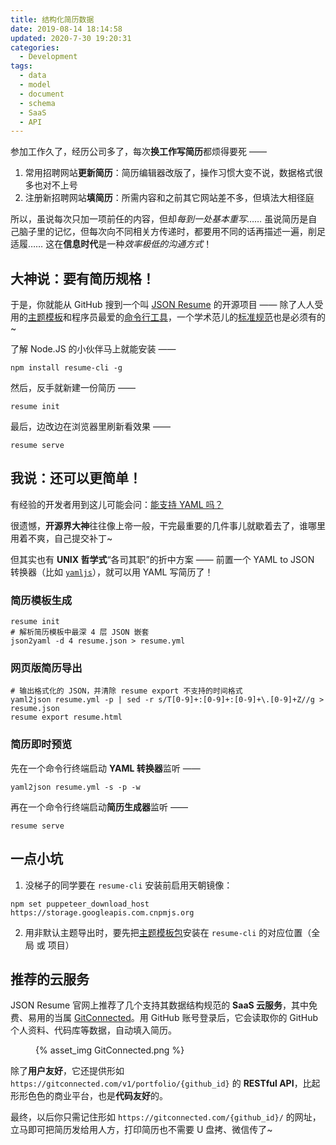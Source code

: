 ```yaml
---
title: 结构化简历数据
date: 2019-08-14 18:14:58
updated: 2020-7-30 19:20:31
categories:
  - Development
tags:
  - data
  - model
  - document
  - schema
  - SaaS
  - API
---
```


参加工作久了，经历公司多了，每次**换工作写简历**都烦得要死 ——

1. 常用招聘网站**更新简历**：简历编辑器改版了，操作习惯大变不说，数据格式很多也对不上号
2. 注册新招聘网站**填简历**：所需内容和之前其它网站差不多，但填法大相径庭

所以，虽说每次只加一项前任的内容，但却*每到一处基本重写*…… 虽说简历是自己脑子里的记忆，但每次向不同相关方传递时，都要用不同的话再描述一遍，削足适履…… 这在**信息时代**是一种*效率极低的沟通方式*！

## 大神说：要有简历规格！

于是，你就能从 GitHub 搜到一个叫 [JSON Resume][1] 的开源项目 —— 除了人人受用的[主题模板][2]和程序员最爱的[命令行工具][3]，一个学术范儿的[标准规范][4]也是必须有的~

了解 Node.JS 的小伙伴马上就能安装 ——

```shell
npm install resume-cli -g
```

然后，反手就新建一份简历 ——

```shell
resume init
```

最后，边改边在浏览器里刷新看效果 ——

```shell
resume serve
```

## 我说：还可以更简单！

有经验的开发者用到这儿可能会问：[能支持 YAML 吗？][5]

很遗憾，**开源界大神**往往像上帝一般，干完最重要的几件事儿就歇着去了，谁哪里用着不爽，自己提交补丁~

但其实也有 **UNIX 哲学式**“各司其职”的折中方案 —— 前置一个 YAML to JSON 转换器（比如 [`yamljs`][6]），就可以用 YAML 写简历了！

### 简历模板生成

```shell
resume init
# 解析简历模板中最深 4 层 JSON 嵌套
json2yaml -d 4 resume.json > resume.yml
```

### 网页版简历导出

```shell
# 输出格式化的 JSON，并清除 resume export 不支持的时间格式
yaml2json resume.yml -p | sed -r s/T[0-9]+:[0-9]+:[0-9]+\.[0-9]+Z//g > resume.json
resume export resume.html
```

### 简历即时预览

先在一个命令行终端启动 **YAML 转换器**监听 ——

```shell
yaml2json resume.yml -s -p -w
```

再在一个命令行终端启动**简历生成器**监听 ——

```shell
resume serve
```

## 一点小坑

1. 没梯子的同学要在 `resume-cli` 安装前启用天朝镜像：

```shell
npm set puppeteer_download_host https://storage.googleapis.com.cnpmjs.org
```

2. 用非默认主题导出时，要先把[主题模板包][7]安装在 `resume-cli` 的对应位置（全局 或 项目）

## 推荐的云服务

JSON Resume 官网上推荐了几个支持其数据结构规范的 **SaaS 云服务**，其中免费、易用的当属 [GitConnected][8]。用 GitHub 账号登录后，它会读取你的 GitHub 个人资料、代码库等数据，自动填入简历。

<figure>
{% asset_img GitConnected.png %}
</figure>

除了**用户友好**，它还提供形如 `https://gitconnected.com/v1/portfolio/{github_id}` 的 **RESTful API**，比起形形色色的商业平台，也是**代码友好**的。

最终，以后你只需记住形如 `https://gitconnected.com/{github_id}/` 的网址，立马即可把简历发给用人方，打印简历也不需要 U 盘拷、微信传了~

[1]: https://jsonresume.org/
[2]: https://jsonresume.org/themes/
[3]: https://jsonresume.org/getting-started/
[4]: https://jsonresume.org/schema/
[5]: https://github.com/jsonresume/resume-cli/issues/20
[6]: https://www.npmjs.com/package/yamljs
[7]: https://www.npmjs.com/search?q=jsonresume-theme-*
[8]: https://gitconnected.com/
